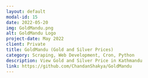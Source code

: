 ```yaml
---
layout: default
modal-id: 15
date: 2022-05-20
img: GoldMandu.png
alt: GoldMandu Logo
project-date: May 2022
client: Private
title: GoldMandu (Gold and Silver Prices)
category: Scraping, Web Development, Cron, Python
description: View Gold and Silver Price in Kathmandu
link: https://github.com/ChandanShakya/GoldMandu
---
```

